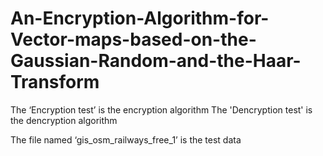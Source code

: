 # An-Encryption-Algorithm-for-Vector-maps-based-on-the-Gaussian-Random-and-the-Haar-Transform

The ‘Encryption test’ is the encryption algorithm
The 'Dencryption test' is the dencryption algorithm

The file named ‘gis_osm_railways_free_1’ is the test data
